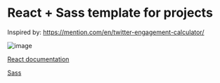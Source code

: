 # React + Sass template for projects

Inspired by: https://mention.com/en/twitter-engagement-calculator/

![image](https://user-images.githubusercontent.com/58992828/205312826-ad6cb559-7aa2-4067-946a-97a4e8cd511e.png)

[React documentation](https://reactjs.org/)

[Sass](https://sass-lang.com/)
